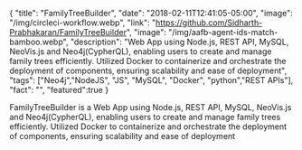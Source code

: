 {
  "title": "FamilyTreeBuilder",
  "date": "2018-02-11T12:41:05-05:00",
  "image": "/img/circleci-workflow.webp",
  "link": "https://github.com/Sidharth-Prabhakaran/FamilyTreeBuilder",
  "image": "/img/aafb-agent-ids-match-bamboo.webp",
  "description": "Web App using Node.js, REST API, MySQL, NeoVis.js and Neo4j(CypherQL), enabling users to create and manage family trees efficiently. Utilized Docker to containerize and orchestrate the deployment of components, ensuring scalability and ease of deployment",
  "tags": ["Neo4j","NodeJS", "JS", "MySQL", "Docker", "python","REST APIs"],
  "fact": "",
  "featured":true
}

FamilyTreeBuilder is a Web App using Node.js, REST API, MySQL, NeoVis.js and Neo4j(CypherQL), enabling users to create and manage family trees efficiently. Utilized Docker to containerize and orchestrate the deployment of components, ensuring scalability and ease of deployment
